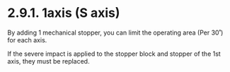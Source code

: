﻿# 2.9.1. 1axis (S axis)

By adding 1 mechanical stopper, you can limit the operating area (Per 30˚) for each axis.

If the severe impact is applied to the stopper block and stopper of the 1st axis, they must be replaced.
